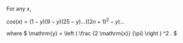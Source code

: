 For any x,

$cos(x)=(1-y)(9-y)(25-y)...((2n+1)^{2}-y)...$

where $ \mathrm{y} = \left ( \frac {2 \mathrm{x}}
{\pi} \right ) ^2 . $
